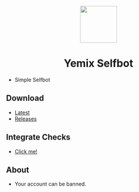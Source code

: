 <p align="center">
  <img width="100" src="https://raw.githubusercontent.com/fosscord/fosscord/master/assets/logo_big_transparent.png" />
</p>
<h1 align="center">Yemix Selfbot</h1>

- Simple Selfbot

## Download
- [Latest](https://github.com/yemixzy/axois/releases/latest)
- [Releases](https://github.com/yemixzy/axois/releases)

## Integrate Checks
- [Click me!](https://gist.githubusercontent.com/yemix/9088d9e2f01fdf8180b179ea3c4cbc99/raw/e07975c76346cee624bea8af6321093d81ce1e14/yemix-selfbot.json)

## About
- Your account can be banned.
